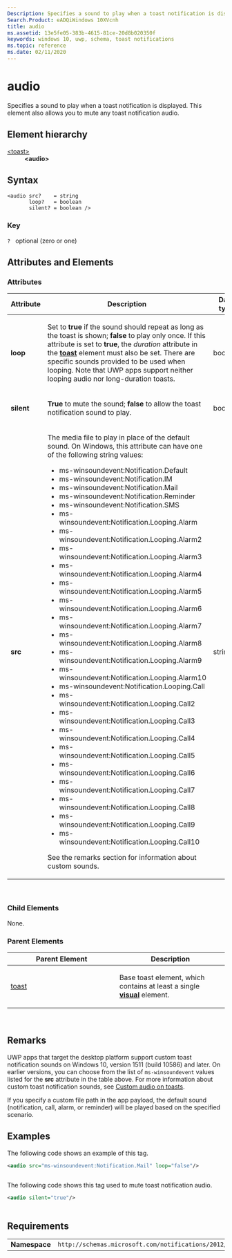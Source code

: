 ```yaml
---
Description: Specifies a sound to play when a toast notification is displayed.
Search.Product: eADQiWindows 10XVcnh
title: audio
ms.assetid: 13e5fe05-383b-4615-81ce-20d8b020350f
keywords: windows 10, uwp, schema, toast notifications
ms.topic: reference
ms.date: 02/11/2020
---
```


# audio


Specifies a sound to play when a toast notification is displayed. This element also allows you to mute any toast notification audio.

## Element hierarchy

<dl>
<dt><a href="element-toast.md">&lt;toast&gt;</a></dt>
<dd><b>&lt;audio&gt;</b></dd>
</dl>

## Syntax

``` syntax
<audio src?    = string
       loop?   = boolean
       silent? = boolean />
```

### Key

`?`   optional (zero or one)

## Attributes and Elements


### Attributes

<table>
<colgroup>
<col width="20%" />
<col width="20%" />
<col width="20%" />
<col width="20%" />
<col width="20%" />
</colgroup>
<thead>
<tr class="header">
<th>Attribute</th>
<th>Description</th>
<th>Data type</th>
<th>Required</th>
<th>Default value</th>
</tr>
</thead>
<tbody>
<tr class="odd">
<td><strong>loop</strong></td>
<td><p>Set to <strong>true</strong> if the sound should repeat as long as the toast is shown; <strong>false</strong> to play only once. If this attribute is set to <strong>true</strong>, the <em>duration</em> attribute in the <a href="element-toast.md"><strong>toast</strong></a>  element must also be set. There are specific sounds provided to be used when looping. Note that UWP apps support neither looping audio nor long-duration toasts.</p></td>
<td>boolean</td>
<td>No</td>
<td>false</td>
</tr>
<tr class="even">
<td><strong>silent</strong></td>
<td><p><strong>True</strong> to mute the sound; <strong>false</strong> to allow the toast notification sound to play.</p></td>
<td>boolean</td>
<td>No</td>
<td>false</td>
</tr>
<tr class="odd">
<td><strong>src</strong></td>
<td><p>The media file to play in place of the default sound. On Windows, this attribute can have one of the following string values:</p>
<ul>
<li>ms-winsoundevent:Notification.Default</li>
<li>ms-winsoundevent:Notification.IM</li>
<li>ms-winsoundevent:Notification.Mail</li>
<li>ms-winsoundevent:Notification.Reminder</li>
<li>ms-winsoundevent:Notification.SMS</li>
<li>ms-winsoundevent:Notification.Looping.Alarm</li>
<li>ms-winsoundevent:Notification.Looping.Alarm2</li>
<li>ms-winsoundevent:Notification.Looping.Alarm3</li>
<li>ms-winsoundevent:Notification.Looping.Alarm4</li>
<li>ms-winsoundevent:Notification.Looping.Alarm5</li>
<li>ms-winsoundevent:Notification.Looping.Alarm6</li>
<li>ms-winsoundevent:Notification.Looping.Alarm7</li>
<li>ms-winsoundevent:Notification.Looping.Alarm8</li>
<li>ms-winsoundevent:Notification.Looping.Alarm9</li>
<li>ms-winsoundevent:Notification.Looping.Alarm10</li>
<li>ms-winsoundevent:Notification.Looping.Call</li>
<li>ms-winsoundevent:Notification.Looping.Call2</li>
<li>ms-winsoundevent:Notification.Looping.Call3</li>
<li>ms-winsoundevent:Notification.Looping.Call4</li>
<li>ms-winsoundevent:Notification.Looping.Call5</li>
<li>ms-winsoundevent:Notification.Looping.Call6</li>
<li>ms-winsoundevent:Notification.Looping.Call7</li>
<li>ms-winsoundevent:Notification.Looping.Call8</li>
<li>ms-winsoundevent:Notification.Looping.Call9</li>
<li>ms-winsoundevent:Notification.Looping.Call10</li>
</ul>
<p>See the remarks section for information about custom sounds.</p>
</td>
<td>string</td>
<td>No</td>
<td>None</td>
</tr>
</tbody>
</table>

 

### Child Elements

None.

### Parent Elements

<table>
<colgroup>
<col width="50%" />
<col width="50%" />
</colgroup>
<thead>
<tr class="header">
<th>Parent Element</th>
<th>Description</th>
</tr>
</thead>
<tbody>
<tr class="odd">
<td><a href="element-toast.md">toast</a> </td>
<td><p>Base toast element, which contains at least a single <a href="element-visual.md"><strong>visual</strong></a>  element.</p></td>
</tr>
</tbody>
</table>

 

## Remarks

UWP apps that target the desktop platform support custom toast notification sounds on Windows 10, version 1511 (build 10586) and later. On earlier versions, you can choose from the list of `ms-winsoundevent` values listed for the **src** attribute in the table above. For more information about custom toast notification sounds, see [Custom audio on toasts](https://docs.microsoft.com/windows/uwp/design/shell/tiles-and-notifications/custom-audio-on-toasts).  

If you specify a custom file path in the app payload, the default sound (notification, call, alarm, or reminder) will be played based on the specified scenario.

## Examples

The following code shows an example of this tag.

```XML
<audio src="ms-winsoundevent:Notification.Mail" loop="false"/>
                
```

The following code shows this tag used to mute toast notification audio.

```XML
<audio silent="true"/>
                
```

## Requirements

|          |         |
|----------|--------------|
| **Namespace** | `http://schemas.microsoft.com/notifications/2012/toast.xsd` |

 

 



